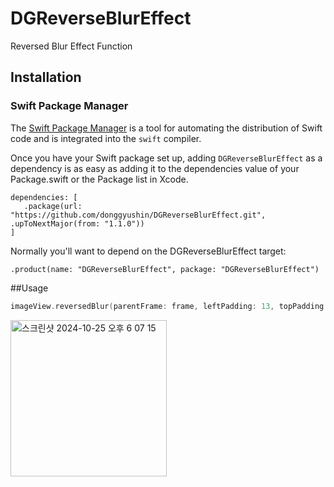 # DGReverseBlurEffect
Reversed Blur Effect Function

## Installation

### Swift Package Manager

The [Swift Package Manager](https://www.swift.org/documentation/package-manager/) is a tool for automating the distribution of Swift code and is integrated into the `swift` compiler.

Once you have your Swift package set up, adding `DGReverseBlurEffect` as a dependency is as easy as adding it to the dependencies value of your Package.swift or the Package list in Xcode.

```
dependencies: [
   .package(url: "https://github.com/donggyushin/DGReverseBlurEffect.git", .upToNextMajor(from: "1.1.0"))
]
```

Normally you'll want to depend on the DGReverseBlurEffect target:

```
.product(name: "DGReverseBlurEffect", package: "DGReverseBlurEffect")
```

##Usage

```swift
imageView.reversedBlur(parentFrame: frame, leftPadding: 13, topPadding: 10, rightPadding: 13, bottomPadding: 80, cornerRadius: 20)
```

<img width="250" alt="스크린샷 2024-10-25 오후 6 07 15" src="https://github.com/user-attachments/assets/5012dd3f-f137-43a0-96cd-1a0d833e2305">